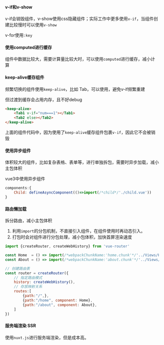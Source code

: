 
#### v-if和v-show

v-if会销毁组件，v-show使用css隐藏组件；实际工作中更多使用`v-if`，当组件创建比较慢时可以使用`v-show`

v-for使用`:key`

#### 使用computed进行缓存

组件中数据比较大，需要计算量比较大时，可以使用`computed`进行缓存，减小计算

#### keep-alive缓存组件

频繁切换的组件使用`keep-alive`，比如 Tab，可以使用，避免v-if频繁重建

但过渡到缓存会占用内存，且不好debug

```html
<keep-alive>
    <Tab1 v-if="num===1"></Tab1>
    <Tab2 else></Tab2>
</keep-alive>
```

上面的组件代码中，因为使用了`keep-alive`缓存组件包裹`v-if`，因此它不会被销毁

#### 使用异步组件

体积较大的组件，比如复杂表格、表单等，进行单独拆包，需要时异步加载，减小主包体积

vue3中使用异步组件
```javascript
components:{
    Child: defineAsyncComponent(()=>import(/*child*/'./child.vue'))
}
```

#### 路由懒加载

拆分路由，减小主包体积

1. 利用`import`的分包机制，不直接引入组件，在组件使用时再动态引入。
2. 打包时会对组件进行分包处理，减小包体积，加快首屏渲染速度

```javascript
import {createRouter, createWebHistory} from 'vue-router'

const Home  = () => import(/*webpackChunkName:'home.chunk'*/'../Views/Home.vue')
const About = () => import(/*webpackChunkName:'about.chunk'*/'../Views/About.vue')

// 创建路由表
const router = createRouter({
    // 指定路由模式
    history: createWebHistory(),
    // 存放映射关系
    routes:[
        {path:"/",},
        {path:"/home", component: Home},
        {path:"/about", component: About},
    ]
})
```

#### 服务端渲染 SSR

使用`nuxt.js`进行服务端渲染，但是成本高。